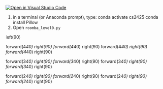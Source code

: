 [![Open in Visual Studio Code](https://classroom.github.com/assets/open-in-vscode-2e0aaae1b6195c2367325f4f02e2d04e9abb55f0b24a779b69b11b9e10269abc.svg)](https://classroom.github.com/online_ide?assignment_repo_id=20454006&assignment_repo_type=AssignmentRepo)
1. in a terminal (or Anaconda prompt), type:
    conda activate cs2425
    conda install Pillow
2. Open `roomba_level0.py`

left(90)

forward(4*40)
right(90)
forward(4*40)
right(90)
forward(4*40)
right(90)
forward(4*40)
right(90)

forward(3*40)
right(90)
forward(3*40)
right(90)
forward(3*40)
right(90)
forward(3*40)
right(90)

forward(2*40)
right(90)
forward(2*40)
right(90)
forward(2*40)
right(90)
forward(2*40)
right(90)
 